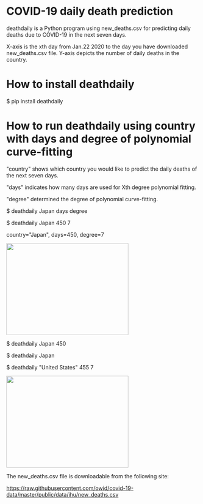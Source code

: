 # COVID-19 daily death prediction

deathdaily is a Python program using new_deaths.csv for predicting daily deaths due to COVID-19 in the next seven days.

X-axis is the xth day from Jan.22 2020 to the day you have downloaded new_deaths.csv file. Y-axis depicts the number of daily deaths in the country.

# How to install deathdaily

$ pip install deathdaily

# How to run deathdaily using country with days and degree of polynomial curve-fitting

"country" shows which country you would like to predict the daily deaths of the next seven days.

"days" indicates how many days are used for Xth degree polynomial fitting.

"degree" determined the degree of polynomial curve-fitting.

$ deathdaily Japan days degree

$ deathdaily Japan 450 7

country="Japan", days=450, degree=7

<img src="https://github.com/ytakefuji/covid-19_daily_death_prediction/raw/main/Japan.png" width=320 height=240 >

$ deathdaily Japan 450

$ deathdaily Japan

$ deathdaily "United States" 455 7

<img src="https://github.com/ytakefuji/covid-19_daily_death_prediction/raw/main/United States.png" width=320 height=240 >

The new_deaths.csv file is downloadable from the following site:

https://raw.githubusercontent.com/owid/covid-19-data/master/public/data/jhu/new_deaths.csv

